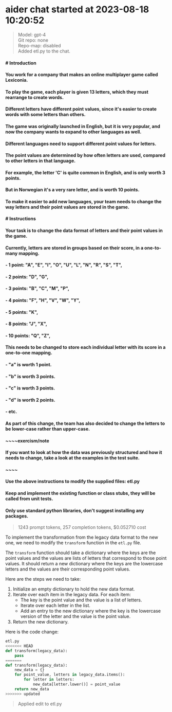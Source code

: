
# aider chat started at 2023-08-18 10:20:52

> Model: gpt-4  
> Git repo: none  
> Repo-map: disabled  
> Added etl.py to the chat.  

#### # Introduction  
####   
#### You work for a company that makes an online multiplayer game called Lexiconia.  
####   
#### To play the game, each player is given 13 letters, which they must rearrange to create words.  
#### Different letters have different point values, since it's easier to create words with some letters than others.  
####   
#### The game was originally launched in English, but it is very popular, and now the company wants to expand to other languages as well.  
####   
#### Different languages need to support different point values for letters.  
#### The point values are determined by how often letters are used, compared to other letters in that language.  
####   
#### For example, the letter 'C' is quite common in English, and is only worth 3 points.  
#### But in Norwegian it's a very rare letter, and is worth 10 points.  
####   
#### To make it easier to add new languages, your team needs to change the way letters and their point values are stored in the game.  
#### # Instructions  
####   
#### Your task is to change the data format of letters and their point values in the game.  
####   
#### Currently, letters are stored in groups based on their score, in a one-to-many mapping.  
####   
#### - 1 point: "A", "E", "I", "O", "U", "L", "N", "R", "S", "T",  
#### - 2 points: "D", "G",  
#### - 3 points: "B", "C", "M", "P",  
#### - 4 points: "F", "H", "V", "W", "Y",  
#### - 5 points: "K",  
#### - 8 points: "J", "X",  
#### - 10 points: "Q", "Z",  
####   
#### This needs to be changed to store each individual letter with its score in a one-to-one mapping.  
####   
#### - "a" is worth 1 point.  
#### - "b" is worth 3 points.  
#### - "c" is worth 3 points.  
#### - "d" is worth 2 points.  
#### - etc.  
####   
#### As part of this change, the team has also decided to change the letters to be lower-case rather than upper-case.  
####   
#### ~~~~exercism/note  
#### If you want to look at how the data was previously structured and how it needs to change, take a look at the examples in the test suite.  
#### ~~~~  
####   
#### ####  
####   
#### Use the above instructions to modify the supplied files: etl.py  
#### Keep and implement the existing function or class stubs, they will be called from unit tests.  
#### Only use standard python libraries, don't suggest installing any packages.  
> 1243 prompt tokens, 257 completion tokens, $0.052710 cost  

To implement the transformation from the legacy data format to the new one, we need to modify the `transform` function in the `etl.py` file. 

The `transform` function should take a dictionary where the keys are the point values and the values are lists of letters that correspond to those point values. It should return a new dictionary where the keys are the lowercase letters and the values are their corresponding point values.

Here are the steps we need to take:

1. Initialize an empty dictionary to hold the new data format.
2. Iterate over each item in the legacy data. For each item:
   - The key is the point value and the value is a list of letters.
   - Iterate over each letter in the list.
   - Add an entry to the new dictionary where the key is the lowercase version of the letter and the value is the point value.
3. Return the new dictionary.

Here is the code change:

```python
etl.py
<<<<<<< HEAD
def transform(legacy_data):
    pass
=======
def transform(legacy_data):
    new_data = {}
    for point_value, letters in legacy_data.items():
        for letter in letters:
            new_data[letter.lower()] = point_value
    return new_data
>>>>>>> updated
```

> Applied edit to etl.py  
